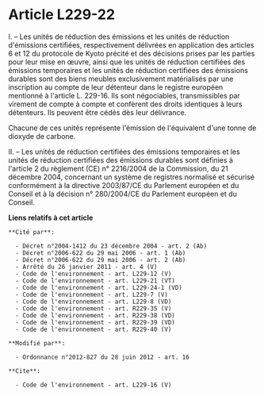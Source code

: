 # Article L229-22

I. – Les unités de réduction des émissions et les unités de réduction d'émissions certifiées, respectivement délivrées en
application des articles 6 et 12 du protocole de Kyoto précité et des décisions prises par les parties pour leur mise en
œuvre, ainsi que les unités de réduction certifiées des émissions temporaires et les unités de réduction certifiées des
émissions durables sont des biens meubles exclusivement matérialisés par une inscription au compte de leur détenteur dans le
registre européen mentionné à l'article L. 229-16. Ils sont négociables, transmissibles par virement de compte à compte et
confèrent des droits identiques à leurs détenteurs. Ils peuvent être cédés dès leur délivrance.

Chacune de ces unités représente l'émission de l'équivalent d'une tonne de dioxyde de carbone.

II. – Les unités de réduction certifiées des émissions temporaires et les unités de réduction certifiées des émissions
durables sont définies à l'article 2 du règlement (CE) n° 2216/2004 de la Commission, du 21 décembre 2004, concernant un
système de registres normalisé et sécurisé conformément à la directive 2003/87/CE du Parlement européen et du Conseil et à la
décision n° 280/2004/CE du Parlement européen et du Conseil.

**Liens relatifs à cet article**

	**Cité par**:

	  - Décret n°2004-1412 du 23 décembre 2004 - art. 2 (Ab)
	  - Décret n°2006-622 du 29 mai 2006 - art. 1 (Ab)
	  - Décret n°2006-622 du 29 mai 2006 - art. 2 (Ab)
	  - Arrêté du 26 janvier 2011 - art. 4 (V)
	  - Code de l'environnement - art. L229-12 (V)
	  - Code de l'environnement - art. L229-21 (VT)
	  - Code de l'environnement - art. L229-24-1 (VD)
	  - Code de l'environnement - art. L229-7 (V)
	  - Code de l'environnement - art. L229-8 (VD)
	  - Code de l'environnement - art. R229-35 (V)
	  - Code de l'environnement - art. R229-38 (VD)
	  - Code de l'environnement - art. R229-39 (VD)
	  - Code de l'environnement - art. R229-40 (V)

	**Modifié par**:

	  - Ordonnance n°2012-827 du 28 juin 2012 - art. 16

	**Cite**:

	  - Code de l'environnement - art. L229-16 (V)
